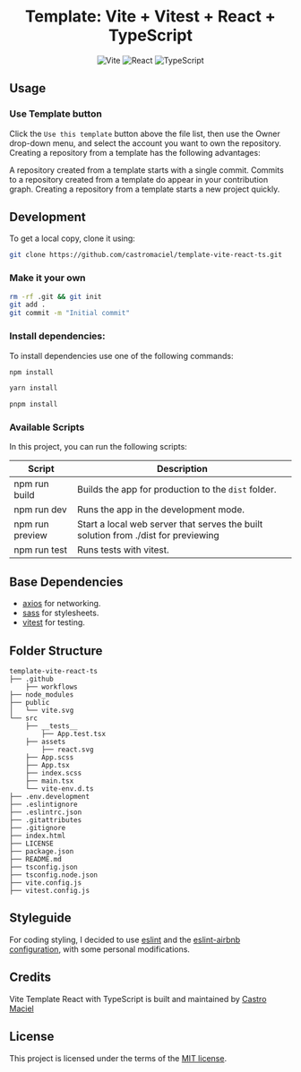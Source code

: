 <h1 align="center">
Template: Vite + Vitest + React + TypeScript
</h1>

<div align="center">

![Vite](https://img.shields.io/badge/vite-%23646CFF.svg?style=for-the-badge&logo=vite&logoColor=white) ![React](https://img.shields.io/badge/react-%2320232a.svg?style=for-the-badge&logo=react&logoColor=%2361DAFB) ![TypeScript](https://img.shields.io/badge/typescript-%23007ACC.svg?style=for-the-badge&logo=typescript&logoColor=white)

</div>

## Usage

### Use Template button
Click the `Use this template` button above the file list, then use the Owner drop-down menu, and select the account you want to own the repository. Creating a repository from a template has the following advantages:

A repository created from a template starts with a single commit.
Commits to a repository created from a template do appear in your contribution graph.
Creating a repository from a template starts a new project quickly.


## Development

To get a local copy, clone it using:
```sh
git clone https://github.com/castromaciel/template-vite-react-ts.git
```

### Make it your own

```sh
rm -rf .git && git init
git add .
git commit -m "Initial commit"
```

### Install dependencies:

To install dependencies use one of the following commands:

```sh
npm install
```

```sh
yarn install
```

```sh
pnpm install
```

### Available Scripts

In this project, you can run the following scripts:

| Script        | Description                                         |
| ------------- | --------------------------------------------------- |
| npm run build    | Builds the app for production to the `dist` folder. |
| npm run dev      | Runs the app in the development mode.               |
| npm run preview  | Start a local web server that serves the built solution from ./dist for previewing |
| npm run test     | Runs tests with vitest.                             |

## Base Dependencies

- [axios](https://github.com/axios/axios) for networking.
- [sass](https://sass-lang.com/) for stylesheets.
- [vitest](https://vitest.dev/) for testing.

## Folder Structure

```
template-vite-react-ts
├── .github
    ├── workflows
├── node_modules
├── public
│   └── vite.svg
└── src
    ├── __tests__
        ├── App.test.tsx
    ├── assets
        ├── react.svg
    ├── App.scss
    ├── App.tsx
    ├── index.scss
    ├── main.tsx
    └── vite-env.d.ts
├── .env.development
├── .eslintignore
├── .eslintrc.json
├── .gitattributes
├── .gitignore
├── index.html
├── LICENSE
├── package.json
├── README.md
├── tsconfig.json
├── tsconfig.node.json
├── vite.config.js
├── vitest.config.js
```

## Styleguide

For coding styling, I decided to use [eslint](https://eslint.org/) and the [eslint-airbnb configuration](https://github.com/airbnb/javascript#readme), with some personal modifications.

## Credits

Vite Template React with TypeScript is built and maintained by [Castro Maciel](https://github.com/castromaciel)

## License

This project is licensed under the terms of the [MIT license](./LICENSE).
